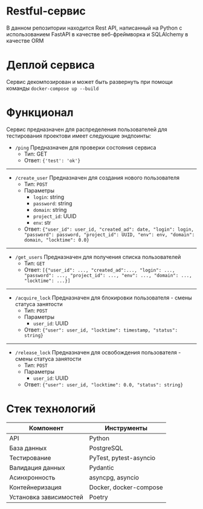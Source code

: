 # Restful-сервис
В данном репозитории находится Rest API, написанный на Python с использованием FastAPI в качестве веб-фреймворка и SQLAlchemy в качестве ORM
# Деплой сервиса
Сервис декомпозирован и может быть развернуть при помощи команды ```docker-compose up --build```
# Функционал
Сервис предназначен для распределения пользователей для тестирования проектови имеет следующие эндпоинты:
* ```/ping```
  Предназначен для проверки состояния сервиса
  - Тип: GET
  - Ответ: ```{'test': 'ok'}```
********************
* ```/create_user```
  Предназначен для создания нового пользователя
  - Тип: ```POST```
  - Параметры
    + ```login```: string
    + ```password```: string
    + ```domain```: string
    + ```project_id```: UUID
    + ```env```: str
  - Ответ: ```{"user_id": user_id,
            "created_ad": date,
            "login": login,
            "password": password,
            "project_id": UUID,
            "env": env,
            "domain": domain,
            "locktime": 0.0}```
********************
* ```/get_users```
  Предназначен для получения списка пользователей
  - Тип: ```GET```
  - Ответ: ```[{"user_id": ...,
            "created_ad":...,
            "login": ...,
            "password": ...,
            "project_id": ...,
            "env": ...,
            "domain": ...,
            "locktime": ...}]```
********************
* ```/acquire_lock```
  Предназначен для блокировки пользователя - смены статуса занятости
  - Тип: ```POST```
  - Параметры
    + ```user_id```: UUID
  - Ответ: ```{"user": user_id,
              "locktime": timestamp,
              "status": string}```
********************
* ```/release_lock```
  Предназначен для освобождения пользователя - смены статуса занятости
  - Тип: ```POST```
  - Параметры
    + ```user_id```: UUID
  - Ответ: ```{"user": user_id,
              "locktime": 0.0,
              "status": string}```
# Стек технологий
| Компонент   | Инструменты |
|-------------|-----------------|
| API | Python | FastAPI, SQLAlchemy |
| База данных | PostgreSQL |
| Тестирование | PyTest, pytest-asyncio |
| Валидация данных | Pydantic |
| Асинхронность | asyncpg, asyncio|
| Контейнеризация | Docker, docker-compose|
| Установка зависимостей | Poetry |

